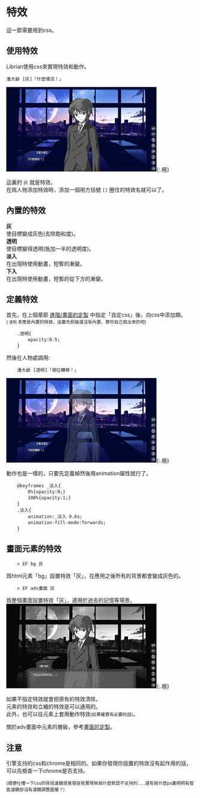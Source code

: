 # 特效

這一節需要用到css。

## 使用特效

Librian使用css來實現特效和動作。

    潘大爺 [灰]「什麼情況！」
![1](1.jpg){:.極}   

這裏的 `灰` 就是特效。   
在爲人物添加特效時，添加一個用方括號 `[]` 圈住的特效名就可以了。

## 內置的特效

**灰**   
使目標變成灰色(去除飽和度)。   
**透明**   
使目標變得透明(施加一半的透明度)。   
**淡入**   
在出現時使用動畫，短暫的漸變。   
**下入**   
在出現時使用動畫，短暫的從下方的漸變。   

## 定義特效

首先，在上個章節 [進階/畫面的定製](畫面的定製.md) 中指定「自定css」後，向css中添加類。   
<small>( `透明` 本應是內置的特效，這裏先假裝還沒有內置，算你自己寫出來的吧)</small>
```
    .透明{
        opacity:0.5;
    }
```
然後在人物處調用: 
```
    潘大爺 [透明]「相位轉移！」
```
![2](2.jpg){:.極}

動作也是一樣的，只要先定義幀然後用animation屬性就行了。
```
    @keyframes _淡入{
        0%{opacity:0;}
        100%{opacity:1;}
    }
    .淡入{
        animation:_淡入 0.6s;
        animation-fill-mode:forwards;
    }
```

## 畫面元素的特效
```
    > EF bg 灰
```
爲html元素「bg」設置特效「灰」，在應用之後所有的背景都會變成灰色的。
```
    > EF adv畫面 灰
```
爲整個畫面設置特效「灰」，適用於過去的記憶等場景。    
![3](3.jpg){:.極}

如果不指定特效就會把原有的特效清除。   
元素的特效和立繪的特效是可以通用的。   
此外，也可以往元素上套用動作特效<small>(如果確實有必要的話)</small>。

關於adv畫面中元素的層級，參考[畫面的定製](畫面的定製.md)。

## 注意
引擎支持的css和chrome是相同的。如果你發現你設置的特效沒有起作用的話，可以先檢查一下chrome是否支持。

<small>(順便吐槽一下css的背投濾鏡感覺很容易實現嘛爲什麼默認不支持的……還有爲什麼ps裏明明有智能濾鏡卻沒有濾鏡調整圖層？)</small>